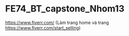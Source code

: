 # FE74_BT_capstone_Nhom13
 https://www.fiverr.com/ (Làm trang home và trang https://www.fiverr.com/start_selling)
